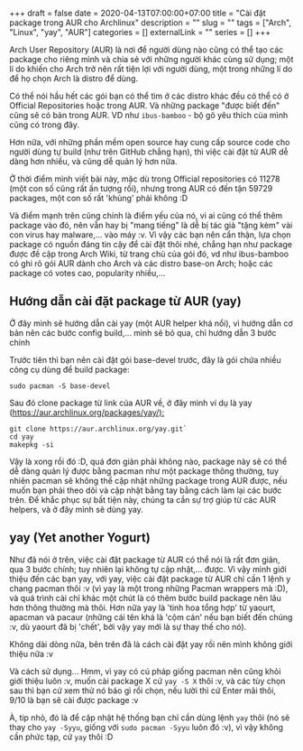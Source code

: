 +++ 
draft = false
date = 2020-04-13T07:00:00+07:00
title = "Cài đặt package trong AUR cho Archlinux"
description = ""
slug = "" 
tags = ["Arch", "Linux", "yay", "AUR"]
categories = []
externalLink = ""
series = []
+++

Arch User Repository (AUR) là nơi để người dùng nào cũng có thể tạo các package cho riêng mình và chia sẻ với những người khác cùng sử dụng; một lí do khiến cho Arch trở nên rất tiện lợi với người dùng, một trong những lí do để họ chọn Arch là distro để dùng.

Có thể nói hầu hết các gói bạn có thể tìm ở các distro khác đều có thể có ở Official Repositories hoặc trong AUR. Và những package "được biết đến" cũng sẽ có bản trong AUR. VD như `ibus-bamboo` - bộ gõ yêu thích của mình cũng có trong đây.

Hơn nữa, với những phần mềm open source hay cung cấp source code cho người dùng tự build (như trên GitHub chẳng hạn), thì việc cài đặt từ AUR dễ dàng hơn nhiều, và cũng dễ quản lý hơn nữa.

Ở thời điểm mình viết bài này, mặc dù trong Official repositories có 11278 (một con số cũng rất ấn tượng rồi), nhưng trong AUR có đến tận 59729 packages, một con số rất 'khủng' phải không :D

Và điểm mạnh trên cũng chính là điểm yếu của nó, vì ai cũng có thể thêm package vào đó, nên vẫn hay bị "mang tiếng" là dễ bị tác giả "tặng kèm" vài con virus hay malware,... vào máy :v. Vì vậy các bạn nên cẩn thận, lựa chọn package có nguồn đáng tin cậy để cài đặt thôi nhé, chẳng hạn như package được đề cập trong Arch Wiki, từ trang chủ của gói đó, vd như ibus-bamboo có ghi rõ gói AUR dành cho Arch và các distro base-on Arch; hoặc các package có votes cao, popularity nhiều,...

## Hướng dẫn cài đặt package từ AUR (yay)

Ở đây mình sẽ hướng dẫn cài yay (một AUR helper khá nổi), vì hướng dẫn cơ bản nên các bước config build,... mình sẽ bỏ qua, chỉ hướng dẫn 3 bước chính

Trước tiên thì bạn nên cài đặt gói base-devel trước, đây là gói chứa nhiều công cụ dùng để build package:

```shell
sudo pacman -S base-devel
```

Sau đó clone package từ link của AUR về, ở đây mình ví dụ là yay (<https://aur.archlinux.org/packages/yay/):>

```shell
git clone https://aur.archlinux.org/yay.git`
cd yay
makepkg -si
```

Vậy là xong rồi đó :D, quá đơn giản phải không nào, package này sẽ có thể dễ dàng quản lý được bằng pacman như một package thông thường, tuy nhiên pacman sẽ không thể cập nhật những package trong AUR được, nếu muốn bạn phải theo dõi và cập nhật bằng tay bằng cách làm lại các bước trên. Để khắc phục sự bất tiện này, chúng ta cần sự trợ giúp từ các AUR helpers, và ở đây mình sẽ dùng yay.

## yay (Yet another Yogurt)

Như đã nói ở trên, việc cài đặt package từ AUR có thể nói là rất đơn giản, qua 3 bước chính; tuy nhiên lại không tự cập nhật,... được. Vì vậy mình giới thiệu đến các bạn yay, với yay, việc cài đặt package từ AUR chỉ cần 1 lệnh y chang pacman thôi :v (vì yay là một trong những Pacman wrappers mà :D), và quá trình cài chỉ khác một chút là có thêm bước build package nên lâu hơn thông thường mà thôi. Hơn nữa yay là 'tinh hoa tổng hợp' từ yaourt, apacman và pacaur (những cái tên khá là 'cộm cán' nếu bạn biết đến chúng :v, dù yaourt đã bị 'chết', bởi vậy yay mới là sự thay thế cho nó).

Không dài dòng nữa, bên trên đã là cách cài đặt yay rồi nên mình không giới thiệu nữa :v

Và cách sử dụng... Hmm, vì yay có cú pháp giống pacman nên cũng khỏi giới thiệu luôn :v, muốn cài package X cứ `yay -S X` thôi :v, và các tùy chọn sau thì bạn cứ xem thử nó báo gì rồi chọn, nếu lười thì cứ Enter mãi thôi, 9/10 là bạn sẽ cài được package :v

À, tip nhỏ, đó là để cập nhật hệ thống bạn chỉ cần dùng lệnh `yay` thôi (nó sẽ thay cho `yay -Syyu`, giống với `sudo pacman -Syyu` luôn đó :v), vì vậy không cần phức tạp, cứ `yay` thôi :D
